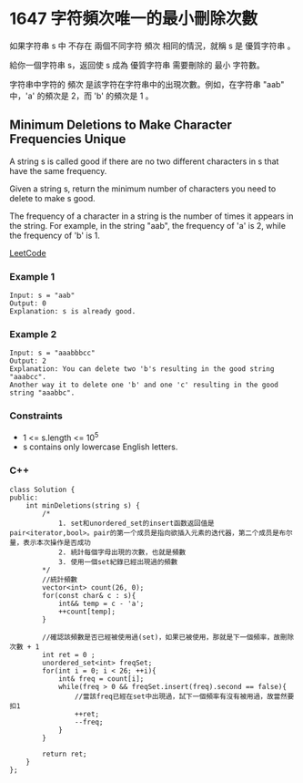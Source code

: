 # 1647 字符頻次唯一的最小刪除次數

如果字符串 s 中 不存在 兩個不同字符 頻次 相同的情況，就稱 s 是 優質字符串 。

給你一個字符串 s，返回使 s 成為 優質字符串 需要刪除的 最小 字符數。

字符串中字符的 頻次 是該字符在字符串中的出現次數。例如，在字符串 "aab" 中，'a' 的頻次是 2，而 'b' 的頻次是 1 。


## Minimum Deletions to Make Character Frequencies Unique

A string s is called good if there are no two different characters in s that have the same frequency.

Given a string s, return the minimum number of characters you need to delete to make s good.

The frequency of a character in a string is the number of times it appears in the string. For example, in the string "aab", the frequency of 'a' is 2, while the frequency of 'b' is 1.

[LeetCode](https://leetcode-cn.com/problems/minimum-deletions-to-make-character-frequencies-unique/)

### Example 1

```
Input: s = "aab"
Output: 0
Explanation: s is already good.
```

### Example 2

```
Input: s = "aaabbbcc"
Output: 2
Explanation: You can delete two 'b's resulting in the good string "aaabcc".
Another way it to delete one 'b' and one 'c' resulting in the good string "aaabbc".
``` 

### Constraints

* 1 <= s.length <= 10<sup>5</sup>
* s contains only lowercase English letters.

### C++ 

```
class Solution {
public:
    int minDeletions(string s) {
        /*
            1. set和unordered_set的insert函数返回值是pair<iterator,bool>。pair的第一个成员是指向欲插入元素的迭代器，第二个成员是布尔量，表示本次操作是否成功
            2. 統計每個字母出現的次數，也就是頻數
            3. 使用一個set紀錄已經出現過的頻數
        */
        //統計頻數
        vector<int> count(26, 0);
        for(const char& c : s){
            int&& temp = c - 'a';
            ++count[temp];
        }

        //確認該頻數是否已經被使用過(set)，如果已被使用，那就是下一個頻率，故刪除次數 + 1
        int ret = 0 ;
        unordered_set<int> freqSet;
        for(int i = 0; i < 26; ++i){
            int& freq = count[i];
            while(freq > 0 && freqSet.insert(freq).second == false){
                //當該freq已經在set中出現過，試下一個頻率有沒有被用過，故當然要扣1
                ++ret;
                --freq;
            }
        }

        return ret;
    }
};
```
